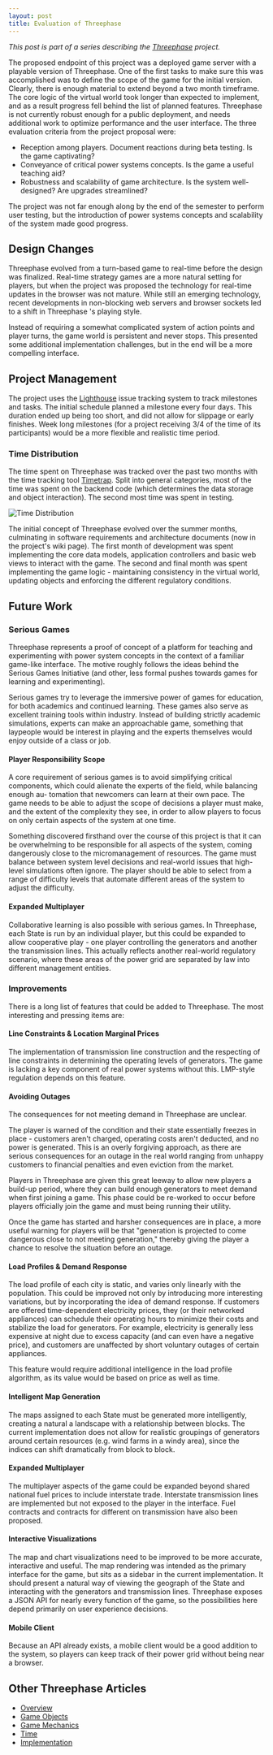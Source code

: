 ```yaml
---
layout: post
title: Evaluation of Threephase
---
```


*This post is part of a series describing the [Threephase](/2011/05/threephase/)
project.*

The proposed endpoint of this project was a deployed game server with a playable
version of Threephase. One of the first tasks to make sure this was accomplished
was to define the scope of the game for the initial version. Clearly, there is
enough material to extend beyond a two month timeframe. The core logic of the
virtual world took longer than expected to implement, and as a result progress
fell behind the list of planned features. Threephase is not currently robust
enough for a public deployment, and needs additional work to optimize
performance and the user interface. The three evaluation criteria from the
project proposal were:

* Reception among players. Document reactions during beta testing. Is the game
    captivating?
* Conveyance of critical power systems concepts. Is the game a useful teaching
    aid?
* Robustness and scalability of game architecture. Is the system well-designed?
    Are upgrades streamlined?

The project was not far enough along by the end of the semester to perform user
testing, but the introduction of power systems concepts and scalability of the
system made good progress.

## Design Changes

Threephase evolved from a turn-based game to real-time before the design was
finalized. Real-time strategy games are a more natural setting for players, but
when the project was proposed the technology for real-time updates in the
browser was not mature. While still an emerging technology, recent developments
in non-blocking web servers and browser sockets led to a shift in Threephase 's
playing style.

Instead of requiring a somewhat complicated system of action points and player
turns, the game world is persistent and never stops. This presented some
additional implementation challenges, but in the end will be a more compelling
interface.

## Project Management

The project uses the [Lighthouse](http://threephase.lighthouseapp.com/) issue
tracking system to track milestones and tasks. The initial schedule planned a
milestone every four days. This duration ended up being too short, and did not
allow for slippage or early finishes. Week long milestones (for a project
receiving 3/4 of the time of its participants) would be a more flexible and
realistic time period.

### Time Distribution

The time spent on Threephase was tracked over the past two months with the time
tracking tool [Timetrap](https://github.com/samg/timetrap). Split into general
categories, most of the time was spent on the backend code (which determines the
data storage and object interaction). The second most time was spent in testing.

![Time Distribution](http://things.rhubarbtech.com/images/threephase/time-tracking.png)

The initial concept of Threephase evolved over the summer months, culminating in
software requirements and architecture documents (now in the project's wiki
page). The first month of development was spent implementing the core data
models, application controllers and basic web views to interact with the game.
The second and final month was spent implementing the game logic - maintaining
consistency in the virtual world, updating objects and enforcing the different
regulatory conditions.

## Future Work

### Serious Games

Threephase represents a proof of concept of a platform for teaching and
experimenting with power system concepts in the context of a familiar game-like
interface. The motive roughly follows the ideas behind the Serious Games
Initiative (and other, less formal pushes towards games for learning and
experimenting).

Serious games try to leverage the immersive power of games for education, for
both academics and continued learning. These games also serve as excellent
training tools within industry. Instead of building strictly academic
simulations, experts can make an approachable game, something that laypeople
would be interest in playing and the experts themselves would enjoy outside of a
class or job.

#### Player Responsibility Scope

A core requirement of serious games is to avoid simplifying critical components,
which could alienate the experts of the field, while balancing enough au-
tomation that newcomers can learn at their own pace. The game needs to be able
to adjust the scope of decisions a player must make, and the extent of the
complexity they see, in order to allow players to focus on only certain aspects
of the system at one time.

Something discovered firsthand over the course of this project is that it can be
overwhelming to be responsible for all aspects of the system, coming dangerously
close to the micromanagement of resources. The game must balance between system
level decisions and real-world issues that high-level simulations often ignore.
The player should be able to select from a range of difficulty levels that
automate different areas of the system to adjust the difficulty.

#### Expanded Multiplayer

Collaborative learning is also possible with serious games. In Threephase,
each State is run by an individual player, but this could be expanded to allow
cooperative play - one player controlling the generators and another the
transmission lines. This actually reflects another real-world regulatory
scenario, where these areas of the power grid are separated by law into
different management entities.

### Improvements

There is a long list of features that could be added to Threephase. The most
interesting and pressing items are:

#### Line Constraints & Location Marginal Prices

The implementation of transmission line construction and the respecting of line
constraints in determining the operating levels of generators. The game is
lacking a key component of real power systems without this. LMP-style regulation
depends on this feature.

#### Avoiding Outages

The consequences for not meeting demand in Threephase are unclear.

The player is warned of the condition and their state essentially
freezes in place - customers aren't charged, operating costs aren't deducted,
and no power is generated. This is an overly forgiving approach, as there are
serious consequences for an outage in the real world ranging from unhappy
customers to financial penalties and even eviction from the market.

Players in Threephase are given this great leeway to allow new players a
build-up period, where they can build enough generators to meet demand when
first joining a game. This phase could be re-worked to occur before players
officially join the game and must being running their utility.

Once the game has started and harsher consequences are in place, a more useful
warning for players will be that "generation is projected to come dangerous
close to not meeting generation," thereby giving the player a chance to resolve
the situation before an outage.

#### Load Profiles & Demand Response

The load profile of each city is static, and varies only linearly with the
population. This could be improved not only by introducing more
interesting variations, but by incorporating the idea of demand response. If
customers are offered time-dependent electricity prices, they (or their
networked appliances) can schedule their operating hours to minimize their costs
and stabilize the load for generators. For example, electricity is generally
less expensive at night due to excess capacity (and can even have a negative
price), and customers are unaffected by short voluntary outages of certain
appliances.

This feature would require additional intelligence in the load profile
algorithm, as its value would be based on price as well as time.

#### Intelligent Map Generation

The maps assigned to each State must be generated more intelligently, creating a
natural a landscape with a relationship between blocks. The current
implementation does not allow for realistic groupings of generators around
certain resources (e.g. wind farms in a windy area), since the indices can shift
dramatically from block to block.

#### Expanded Multiplayer

The multiplayer aspects of the game could be expanded beyond shared national
fuel prices to include interstate trade. Interstate transmission lines are
implemented but not exposed to the player in the interface. Fuel contracts and
contracts for different on transmission have also been proposed.

#### Interactive Visualizations

The map and chart visualizations need to be improved to be more accurate,
interactive and useful. The map rendering was intended as the primary interface
for the game, but sits as a sidebar in the current implementation. It should
present a natural way of viewing the geograph of the State and interacting with
the generators and transmission lines. Threephase exposes a JSON API for nearly
every function of the game, so the possibilities here depend primarily on user
experience decisions.

#### Mobile Client

Because an API already exists, a mobile client would be a good addition to the
system, so players can keep track of their power grid without being near a
browser.

## Other Threephase Articles

* [Overview](/2011/05/threephase/)
* [Game Objects](/2011/05/threephase-game-objects/)
* [Game Mechanics](/2011/05/threephase-mechanics/)
* [Time](/2011/05/threephase-time/)
* [Implementation](/2011/05/threephase-implementation/)

